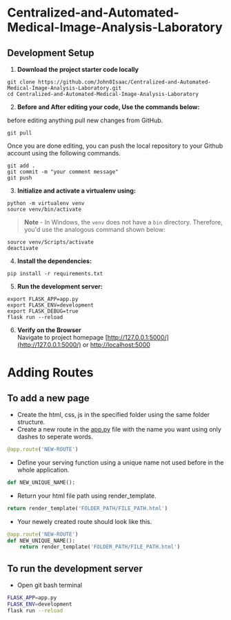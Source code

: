 # Centralized-and-Automated-Medical-Image-Analysis-Laboratory

## Development Setup
1. **Download the project starter code locally**
```
git clone https://github.com/John0Isaac/Centralized-and-Automated-Medical-Image-Analysis-Laboratory.git
cd Centralized-and-Automated-Medical-Image-Analysis-Laboratory
```

2. **Before and After editing your code, Use the commands below:**

before editing anything pull new changes from GitHub.
```
git pull
```
Once you are done editing, you can push the local repository to your Github account using the following commands.
```
git add .
git commit -m "your comment message"
git push
```

3. **Initialize and activate a virtualenv using:**
```
python -m virtualenv venv
source venv/bin/activate
```
>**Note** - In Windows, the `venv` does not have a `bin` directory. Therefore, you'd use the analogous command shown below:
```
source venv/Scripts/activate
deactivate
```

4. **Install the dependencies:**
```
pip install -r requirements.txt
```

5. **Run the development server:**
```
export FLASK_APP=app.py
export FLASK_ENV=development
export FLASK_DEBUG=true
flask run --reload
```

6. **Verify on the Browser**<br>
Navigate to project homepage [http://127.0.0.1:5000/](http://127.0.0.1:5000/) or [http://localhost:5000](http://localhost:5000)


# Adding Routes
## To add a new page
* Create the html, css, js in the specified folder using the same folder structure.
* Create a new route in the [app.py](./app.py) file with the name you want using only dashes to seperate words.
```PYTHON
@app.route('NEW-ROUTE')
```
* Define your serving function using a unique name not used before in the whole application.
```PYTHON
def NEW_UNIQUE_NAME():
```
* Return your html file path using render_template.
```PYTHON
return render_template('FOLDER_PATH/FILE_PATH.html')
```
* Your newely created route should look like this.
```PYTHON
@app.route('NEW-ROUTE')
def NEW_UNIQUE_NAME():
    return render_template('FOLDER_PATH/FILE_PATH.html')
```

## To run the development server
* Open git bash terminal
```bash
FLASK_APP=app.py
FLASK_ENV=development
flask run --reload
```
